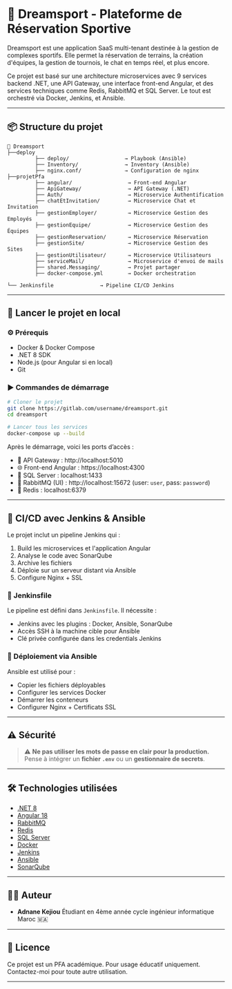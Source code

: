 # 🎯 Dreamsport - Plateforme de Réservation Sportive

Dreamsport est une application SaaS multi-tenant destinée à la gestion de complexes sportifs. Elle permet la réservation de terrains, la création d'équipes, la gestion de tournois, le chat en temps réel, et plus encore.

Ce projet est basé sur une architecture microservices avec 9 services backend .NET, une API Gateway, une interface front-end Angular, et des services techniques comme Redis, RabbitMQ et SQL Server. Le tout est orchestré via Docker, Jenkins, et Ansible.

---

## 📦 Structure du projet

```
📁 Dreamsport
├──deploy
         ├── deploy/                  → Playbook (Ansible)
         ├── Inventory/               → Inventory (Ansible)
         ├── nginx.conf/              → Configuration de nginx
├──projetPfa
         ├── angular/                  → Front-end Angular
         ├── ApiGateway/               → API Gateway (.NET)
         ├── Auth/                     → Microservice Authentification
         ├── chatEtInvitation/         → Microservice Chat et Invitation
         ├── gestionEmployer/          → Microservice Gestion des Employés
         ├── gestionEquipe/            → Microservice Gestion des Équipes
         ├── gestionReservation/       → Microservice Réservation
         ├── gestionSite/              → Microservice Gestion des Sites
         ├── gestionUtilisateur/       → Microservice Utilisateurs
         ├── serviceMail/              → Microservice d'envoi de mails
         ├── shared.Messaging/         → Projet partager 
         ├── docker-compose.yml        → Docker orchestration

└── Jenkinsfile               → Pipeline CI/CD Jenkins
```

---

## 🚀 Lancer le projet en local

### ⚙️ Prérequis

- Docker & Docker Compose
- .NET 8 SDK
- Node.js (pour Angular si en local)
- Git

### ▶️ Commandes de démarrage

```bash
# Cloner le projet
git clone https://gitlab.com/username/dreamsport.git
cd dreamsport

# Lancer tous les services
docker-compose up --build
```

Après le démarrage, voici les ports d’accès :
- 🧠 API Gateway : http://localhost:5010
- 🌐 Front-end Angular : https://localhost:4300
- 🐘 SQL Server : localhost:1433
- 🐇 RabbitMQ (UI) : http://localhost:15672 (user: `user`, pass: `password`)
- 🔴 Redis : localhost:6379

---

## 🔧 CI/CD avec Jenkins & Ansible

Le projet inclut un pipeline Jenkins qui :

1. Build les microservices et l'application Angular
2. Analyse le code avec SonarQube
3. Archive les fichiers
4. Déploie sur un serveur distant via Ansible
5. Configure Nginx + SSL

### 📁 Jenkinsfile

Le pipeline est défini dans `Jenkinsfile`. Il nécessite :

- Jenkins avec les plugins : Docker, Ansible, SonarQube
- Accès SSH à la machine cible pour Ansible
- Clé privée configurée dans les credentials Jenkins

### 📁 Déploiement via Ansible

Ansible est utilisé pour :

- Copier les fichiers déployables
- Configurer les services Docker
- Démarrer les conteneurs
- Configurer Nginx + Certificats SSL

---

## ⚠️ Sécurité

> ⚠️ **Ne pas utiliser les mots de passe en clair pour la production.**
> Pense à intégrer un **fichier `.env`** ou un **gestionnaire de secrets**.

---

## 🛠️ Technologies utilisées

- [.NET 8](https://dotnet.microsoft.com/)
- [Angular 18](https://angular.io/)
- [RabbitMQ](https://www.rabbitmq.com/)
- [Redis](https://redis.io/)
- [SQL Server](https://www.microsoft.com/en-us/sql-server/)
- [Docker](https://www.docker.com/)
- [Jenkins](https://www.jenkins.io/)
- [Ansible](https://www.ansible.com/)
- [SonarQube](https://www.sonarsource.com/)

---

## 👨‍💻 Auteur

- **Adnane Kejiou**
  Étudiant en 4ème année cycle ingénieur informatique
  Maroc 🇲🇦

---

## 📝 Licence

Ce projet est un PFA académique. Pour usage éducatif uniquement. Contactez-moi pour toute autre utilisation.

---
